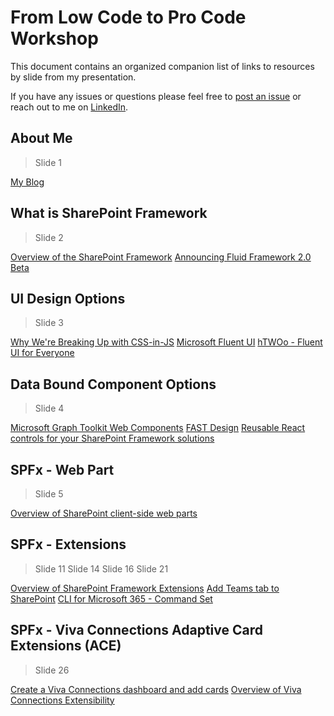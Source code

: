 # From Low Code to Pro Code Workshop

This document contains an organized companion list of links to resources by slide from my presentation.

If you have any issues or questions please feel free to [post an issue](https://github.com/juliemturner/Public-Samples/issues) or reach out to me on [LinkedIn](https://www.linkedin.com/in/juliemturner/).

## About Me

>Slide 1

[My Blog](https://julieturner.net/me)

## What is SharePoint Framework

>Slide 2

[Overview of the SharePoint Framework](https://learn.microsoft.com/en-us/sharepoint/dev/spfx/sharepoint-framework-overview)
[Announcing Fluid Framework 2.0 Beta](https://devblogs.microsoft.com/microsoft365dev/announcing-fluid-framework-2-0-beta/)

## UI Design Options

>Slide 3

[Why We're Breaking Up with CSS-in-JS](https://dev.to/srmagura/why-were-breaking-up-wiht-css-in-js-4g9b)
[Microsoft Fluent UI](https://developer.microsoft.com/en-us/fluentui#/)
[hTWOo - Fluent UI for Everyone](https://lab.n8d.studio/htwoo/)

## Data Bound Component Options

>Slide 4

[Microsoft Graph Toolkit Web Components](https://www.npmjs.com/package/@microsoft/mgt-components)
[FAST Design](https://www.fast.design/)
[Reusable React controls for your SharePoint Framework solutions](https://pnp.github.io/sp-dev-fx-controls-react/)

## SPFx - Web Part

>Slide 5

[Overview of SharePoint client-side web parts](https://learn.microsoft.com/en-us/sharepoint/dev/spfx/web-parts/overview-client-side-web-parts)

## SPFx - Extensions

>Slide 11
>Slide 14
>Slide 16
>Slide 21

[Overview of SharePoint Framework Extensions](https://learn.microsoft.com/en-us/sharepoint/dev/spfx/extensions/overview-extensions)
[Add Teams tab to SharePoint](https://learn.microsoft.com/en-us/microsoftteams/platform/tabs/how-to/tabs-in-sharepoint#introduction)
[CLI for Microsoft 365 - Command Set](https://pnp.github.io/cli-microsoft365/cmd/spo/commandset/commandset-add)

## SPFx - Viva Connections Adaptive Card Extensions (ACE)

>Slide 26

[Create a Viva Connections dashboard and add cards](https://learn.microsoft.com/en-us/viva/connections/create-dashboard)
[Overview of Viva Connections Extensibility](https://learn.microsoft.com/en-us/sharepoint/dev/spfx/viva/overview-viva-connections)

